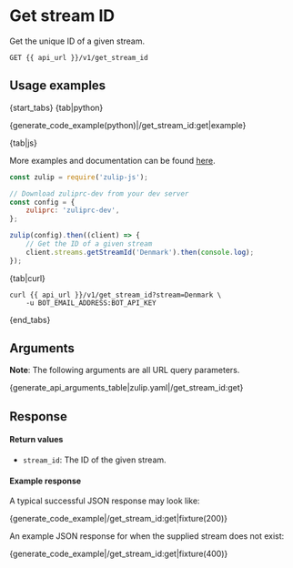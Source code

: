 # Get stream ID

Get the unique ID of a given stream.

`GET {{ api_url }}/v1/get_stream_id`

## Usage examples

{start_tabs}
{tab|python}

{generate_code_example(python)|/get_stream_id:get|example}

{tab|js}

More examples and documentation can be found [here](https://github.com/zulip/zulip-js).
```js
const zulip = require('zulip-js');

// Download zuliprc-dev from your dev server
const config = {
    zuliprc: 'zuliprc-dev',
};

zulip(config).then((client) => {
    // Get the ID of a given stream
    client.streams.getStreamId('Denmark').then(console.log);
});
```

{tab|curl}

```
curl {{ api_url }}/v1/get_stream_id?stream=Denmark \
    -u BOT_EMAIL_ADDRESS:BOT_API_KEY
```

{end_tabs}

## Arguments

**Note**: The following arguments are all URL query parameters.

{generate_api_arguments_table|zulip.yaml|/get_stream_id:get}

## Response

#### Return values

* `stream_id`: The ID of the given stream.

#### Example response

A typical successful JSON response may look like:

{generate_code_example|/get_stream_id:get|fixture(200)}

An example JSON response for when the supplied stream does not exist:

{generate_code_example|/get_stream_id:get|fixture(400)}

